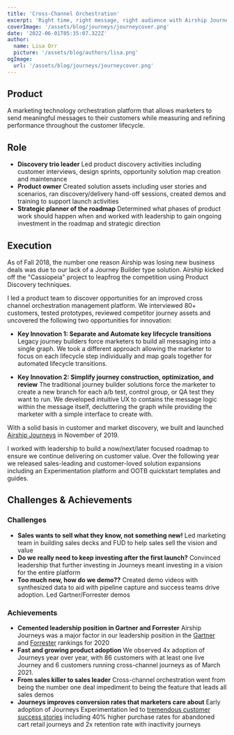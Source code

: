 ```yaml
---
title: 'Cross-Channel Orchestration'
excerpt: 'Right time, right message, right audience with Airship Journeys'
coverImage: '/assets/blog/journeys/journeycover.png'
date: '2022-06-01T05:35:07.322Z'
author:
  name: Lisa Orr
  picture: '/assets/blog/authors/lisa.png'
ogImage:
  url: '/assets/blog/journeys/journeycover.png'
---
```


## Product

A marketing technology orchestration platform that allows marketers to send meaningful messages to their customers while measuring and refining performance throughout the customer lifecycle.
 
## Role
* **Discovery trio leader** Led product discovery activities including customer interviews, design sprints, opportunity solution map creation and maintenance
* **Product owner** Created solution assets including user stories and scenarios, ran discovery/delivery hand-off sessions, created demos and training to support launch activities
* **Strategic planner of the roadmap** Determined what phases of product work should happen when and worked with leadership to gain ongoing investment in the roadmap and strategic direction

## Execution
As of Fall 2018, the number one reason Airship was losing new business deals was due to our lack of a Journey Builder type solution. Airship kicked off the "Cassiopeia" project to leapfrog the competition using Product Discovery techniques.

I led a product team to discover opportunities for an improved cross channel orchestration management platform. We interviewed 80+ customers, tested prototypes, reviewed competitor journey assets and uncovered the following two opportunities for innovation: 

* **Key Innovation 1: Separate and Automate key lifecycle transitions** Legacy journey builders force marketers to build all messaging into a single graph. We took a different approach allowing the marketer to focus on each lifecycle step individually and map goals together for automated lifecycle transitions.

* **Key Innovation 2: Simplify journey construction, optimization, and review** The traditional journey builder solutions force the marketer to create a new branch for each a/b test, control group, or QA test they want to run. We developed intuitive UX to contains the message logic within the message itself, decluttering the graph while providing the marketer with a simple interface to create with. 

With a solid basis in customer and market discovery, we built and launched [Airship Journeys](https://www.airship.com/app-experience-platform/customer-journey-optimization/journeys/) in November of 2019. 

I worked with leadership to build a now/next/later focused roadmap to ensure we continue delivering on customer value. Over the following year we released sales-leading and customer-loved solution expansions including an Experimentation platform and OOTB quickstart templates and guides. 


## Challenges & Achievements

### Challenges
* **Sales wants to sell what they know, not something new!** Led marketing team in building sales decks and FUD to help sales sell the vision and value
* **Do we really need to keep investing after the first launch?** Convinced leadership that further investing in Journeys meant investing in a vision for the entire platform
* **Too much new, how do we demo??** Created demo videos with synthesized data to aid with pipeline capture and success teams drive adoption. Led Gartner/Forrester demos



### Achievements
* **Cemented leadership position in Gartner and Forrester** Airship Journeys was a major factor in our leadership position in the [Gartner](https://www.businesswire.com/news/home/20201029005886/en/Airship-Named-a-Leader-in-the-2020-Gartner-Magic-Quadrant-for-Mobile-Marketing-Platforms) and [Forrester](https://www.airship.com/resources/analyst-report/forrester-wave-mobile-engagement-automation-q3-2020/) rankings for 2020
* **Fast and growing product adoption** We observed 4x adoption of Journeys year over year, with 86 customers with at least one live Journey and 6 customers running cross-channel journeys as of March 2021.
* **From sales killer to sales leader** Cross-channel orchestration went from being the number one deal impediment to being the feature that leads all sales demos
* **Journeys improves conversion rates that marketers care about** Early adoption of Journeys Experimentation led to [tremendous customer success stories](https://www.airship.com/company/press-releases/airship-journeys-powers-massive-conversion-gains-for-brands-across-the-globe/) including 40% higher purchase rates for abandoned cart retail journeys and 2x retention rate with inactivity journeys



